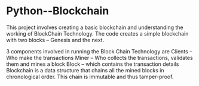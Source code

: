# Python--Blockchain
This project involves creating a basic blockchain and understanding the working of BlockChain Technology. The code creates a simple blockchain with two blocks – Genesis and the next.

3 components involved in running the Block Chain Technology are
Clients – Who make the transactions
Miner – Who collects the transactions, validates them and mines a block
Block – which contains the transaction details
Blockchain is a data structure that chains all the mined blocks in chronological order. This chain is immutable and thus tamper-proof.
